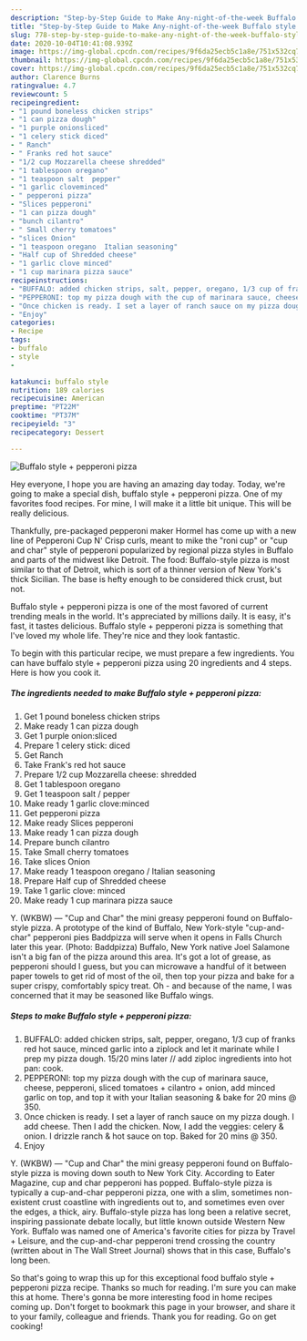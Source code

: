 ```yaml
---
description: "Step-by-Step Guide to Make Any-night-of-the-week Buffalo style + pepperoni pizza"
title: "Step-by-Step Guide to Make Any-night-of-the-week Buffalo style + pepperoni pizza"
slug: 778-step-by-step-guide-to-make-any-night-of-the-week-buffalo-style-pepperoni-pizza
date: 2020-10-04T10:41:08.939Z
image: https://img-global.cpcdn.com/recipes/9f6da25ecb5c1a8e/751x532cq70/buffalo-style-pepperoni-pizza-recipe-main-photo.jpg
thumbnail: https://img-global.cpcdn.com/recipes/9f6da25ecb5c1a8e/751x532cq70/buffalo-style-pepperoni-pizza-recipe-main-photo.jpg
cover: https://img-global.cpcdn.com/recipes/9f6da25ecb5c1a8e/751x532cq70/buffalo-style-pepperoni-pizza-recipe-main-photo.jpg
author: Clarence Burns
ratingvalue: 4.7
reviewcount: 5
recipeingredient:
- "1 pound boneless chicken strips"
- "1 can pizza dough"
- "1 purple onionsliced"
- "1 celery stick diced"
- " Ranch"
- " Franks red hot sauce"
- "1/2 cup Mozzarella cheese shredded"
- "1 tablespoon oregano"
- "1 teaspoon salt  pepper"
- "1 garlic cloveminced"
- " pepperoni pizza"
- "Slices pepperoni"
- "1 can pizza dough"
- "bunch cilantro"
- " Small cherry tomatoes"
- "slices Onion"
- "1 teaspoon oregano  Italian seasoning"
- "Half cup of Shredded cheese"
- "1 garlic clove minced"
- "1 cup marinara pizza sauce"
recipeinstructions:
- "BUFFALO: added chicken strips, salt, pepper, oregano, 1/3 cup of franks red hot sauce, minced garlic into a ziplock and let it marinate while I prep my pizza dough. 15/20 mins later // add ziploc ingredients into hot pan: cook."
- "PEPPERONI: top my pizza dough with the cup of marinara sauce, cheese, pepperoni, sliced tomatoes + cilantro + onion, add minced garlic on top, and top it with your Italian seasoning &amp; bake for 20 mins @ 350."
- "Once chicken is ready. I set a layer of ranch sauce on my pizza dough. I add cheese. Then I add the chicken. Now, I add the veggies: celery &amp; onion. I drizzle ranch &amp; hot sauce on top. Baked for 20 mins @ 350."
- "Enjoy"
categories:
- Recipe
tags:
- buffalo
- style
- 

katakunci: buffalo style  
nutrition: 189 calories
recipecuisine: American
preptime: "PT22M"
cooktime: "PT37M"
recipeyield: "3"
recipecategory: Dessert

---
```



![Buffalo style + pepperoni pizza](https://img-global.cpcdn.com/recipes/9f6da25ecb5c1a8e/751x532cq70/buffalo-style-pepperoni-pizza-recipe-main-photo.jpg)

Hey everyone, I hope you are having an amazing day today. Today, we're going to make a special dish, buffalo style + pepperoni pizza. One of my favorites food recipes. For mine, I will make it a little bit unique. This will be really delicious.

Thankfully, pre-packaged pepperoni maker Hormel has come up with a new line of Pepperoni Cup N&#39; Crisp curls, meant to mike the &#34;roni cup&#34; or &#34;cup and char&#34; style of pepperoni popularized by regional pizza styles in Buffalo and parts of the midwest like Detroit. The food: Buffalo-style pizza is most similar to that of Detroit, which is sort of a thinner version of New York&#39;s thick Sicilian. The base is hefty enough to be considered thick crust, but not.

Buffalo style + pepperoni pizza is one of the most favored of current trending meals in the world. It's appreciated by millions daily. It is easy, it's fast, it tastes delicious. Buffalo style + pepperoni pizza is something that I've loved my whole life. They're nice and they look fantastic.


To begin with this particular recipe, we must prepare a few ingredients. You can have buffalo style + pepperoni pizza using 20 ingredients and 4 steps. Here is how you cook it.

<!--inarticleads1-->

##### The ingredients needed to make Buffalo style + pepperoni pizza:

1. Get 1 pound boneless chicken strips
1. Make ready 1 can pizza dough
1. Get 1 purple onion:sliced
1. Prepare 1 celery stick: diced
1. Get  Ranch
1. Take  Frank&#39;s red hot sauce
1. Prepare 1/2 cup Mozzarella cheese: shredded
1. Get 1 tablespoon oregano
1. Get 1 teaspoon salt / pepper
1. Make ready 1 garlic clove:minced
1. Get  pepperoni pizza
1. Make ready Slices pepperoni
1. Make ready 1 can pizza dough
1. Prepare bunch cilantro
1. Take  Small cherry tomatoes
1. Take slices Onion
1. Make ready 1 teaspoon oregano / Italian seasoning
1. Prepare Half cup of Shredded cheese
1. Take 1 garlic clove: minced
1. Make ready 1 cup marinara pizza sauce


Y. (WKBW) — &#34;Cup and Char&#34; the mini greasy pepperoni found on Buffalo-style pizza. A prototype of the kind of Buffalo, New York-style &#34;cup-and-char&#34; pepperoni pies Baddpizza will serve when it opens in Falls Church later this year. (Photo: Baddpizza) Buffalo, New York native Joel Salamone isn&#39;t a big fan of the pizza around this area. It&#39;s got a lot of grease, as pepperoni should I guess, but you can microwave a handful of it between paper towels to get rid of most of the oil, then top your pizza and bake for a super crispy, comfortably spicy treat. Oh - and because of the name, I was concerned that it may be seasoned like Buffalo wings. 

<!--inarticleads2-->

##### Steps to make Buffalo style + pepperoni pizza:

1. BUFFALO: added chicken strips, salt, pepper, oregano, 1/3 cup of franks red hot sauce, minced garlic into a ziplock and let it marinate while I prep my pizza dough. 15/20 mins later // add ziploc ingredients into hot pan: cook.
1. PEPPERONI: top my pizza dough with the cup of marinara sauce, cheese, pepperoni, sliced tomatoes + cilantro + onion, add minced garlic on top, and top it with your Italian seasoning &amp; bake for 20 mins @ 350.
1. Once chicken is ready. I set a layer of ranch sauce on my pizza dough. I add cheese. Then I add the chicken. Now, I add the veggies: celery &amp; onion. I drizzle ranch &amp; hot sauce on top. Baked for 20 mins @ 350.
1. Enjoy


Y. (WKBW) — &#34;Cup and Char&#34; the mini greasy pepperoni found on Buffalo-style pizza is moving down south to New York City. According to Eater Magazine, cup and char pepperoni has popped. Buffalo-style pizza is typically a cup-and-char pepperoni pizza, one with a slim, sometimes non-existent crust coastline with ingredients out to, and sometimes even over the edges, a thick, airy. Buffalo-style pizza has long been a relative secret, inspiring passionate debate locally, but little known outside Western New York. Buffalo was named one of America&#39;s favorite cities for pizza by Travel + Leisure, and the cup-and-char pepperoni trend crossing the country (written about in The Wall Street Journal) shows that in this case, Buffalo&#39;s long been. 

So that's going to wrap this up for this exceptional food buffalo style + pepperoni pizza recipe. Thanks so much for reading. I'm sure you can make this at home. There's gonna be more interesting food in home recipes coming up. Don't forget to bookmark this page in your browser, and share it to your family, colleague and friends. Thank you for reading. Go on get cooking!
